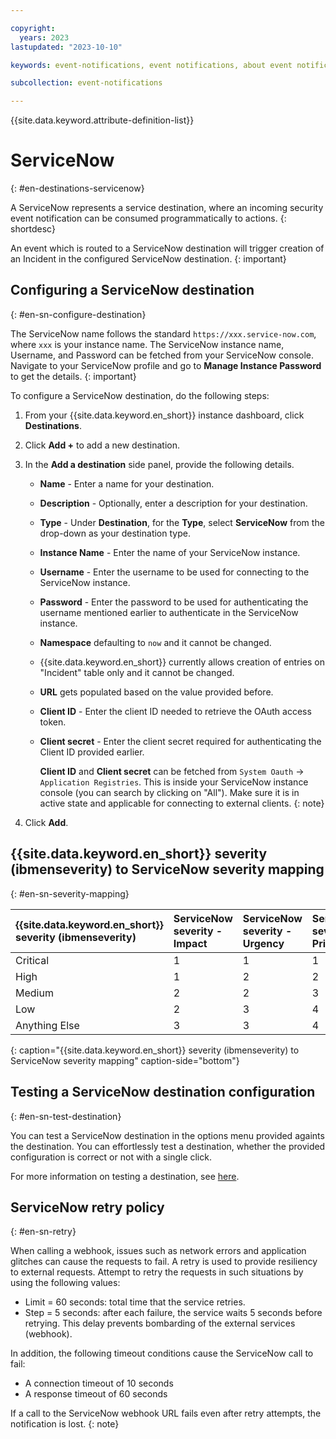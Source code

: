 ```yaml
---

copyright:
  years: 2023
lastupdated: "2023-10-10"

keywords: event-notifications, event notifications, about event notifications, destinations, ServiceNow, servicenow

subcollection: event-notifications

---
```


{{site.data.keyword.attribute-definition-list}}

# ServiceNow
{: #en-destinations-servicenow}

A ServiceNow represents a service destination, where an incoming security event notification can be consumed programmatically to actions.
{: shortdesc}

An event which is routed to a ServiceNow destination will trigger creation of an Incident in the configured ServiceNow destination.
{: important}

## Configuring a ServiceNow destination
{: #en-sn-configure-destination}

The ServiceNow name follows the standard `https://xxx.service-now.com`, where `xxx` is your instance name. The ServiceNow instance name, Username, and Password can be fetched from your ServiceNow console. Navigate to your ServiceNow profile and go to **Manage Instance Password** to get the details.
{: important}

To configure a ServiceNow destination, do the following steps:

1. From your {{site.data.keyword.en_short}} instance dashboard, click **Destinations**.

1. Click **Add +** to add a new destination.

1. In the **Add a destination** side panel, provide the following details.

   - **Name** - Enter a name for your destination.
   - **Description** - Optionally, enter a description for your destination.
   - **Type** - Under **Destination**, for the **Type**, select **ServiceNow** from the drop-down as your destination type.
   - **Instance Name** - Enter the name of your ServiceNow instance.
   - **Username** - Enter the username to be used for connecting to the ServiceNow instance.
   - **Password** - Enter the password to be used for authenticating the username mentioned earlier to authenticate in the ServiceNow instance.
   - **Namespace** defaulting to `now` and it cannot be changed.
   - {{site.data.keyword.en_short}} currently allows creation of entries on "Incident" table only and it cannot be changed.
   - **URL** gets populated based on the value provided before.
   - **Client ID** - Enter the client ID needed to retrieve the OAuth access token.
   - **Client secret** - Enter the client secret required for authenticating the Client ID provided earlier.

      **Client ID** and **Client secret** can be fetched from `System Oauth` -> `Application Registries`. This is inside your ServiceNow instance console (you can search by clicking on "All"). Make sure it is in active state and applicable for connecting to external clients.
      {: note}

1. Click **Add**.

## {{site.data.keyword.en_short}} severity (ibmenseverity) to ServiceNow severity mapping
{: #en-sn-severity-mapping}

| {{site.data.keyword.en_short}} severity (ibmenseverity) | ServiceNow severity - Impact | ServiceNow severity - Urgency | ServiceNow severity - Priority |
| :---------- | :---------- | :---------- | :---------- |
| Critical | 1 | 1 | 1 |
| High | 1 | 2 | 2 |
| Medium | 2 | 2 | 3 |
| Low | 2 | 3 | 4 |
| Anything Else | 3 | 3 | 4 |
{: caption="{{site.data.keyword.en_short}} severity (ibmenseverity) to ServiceNow severity mapping" caption-side="bottom"}

## Testing a ServiceNow destination configuration
{: #en-sn-test-destination}

You can test a ServiceNow destination in the options menu provided againts the destination. You can effortlessly test a destination, whether the provided configuration is correct or not with a single click.

For more information on testing a destination, see [here](/docs/event-notifications?topic=event-notifications-en-test-destination).

## ServiceNow retry policy
{: #en-sn-retry}

When calling a webhook, issues such as network errors and application glitches can cause the requests to fail. A retry is used to provide resiliency to external requests. Attempt to retry the requests in such situations by using the following values:

- Limit = 60 seconds: total time that the service retries.
- Step = 5 seconds: after each failure, the service waits 5 seconds before retrying. This delay prevents bombarding of the external services (webhook).

In addition, the following timeout conditions cause the ServiceNow call to fail:

- A connection timeout of 10 seconds
- A response timeout of 60 seconds

If a call to the ServiceNow webhook URL fails even after retry attempts, the notification is lost.
{: note}
